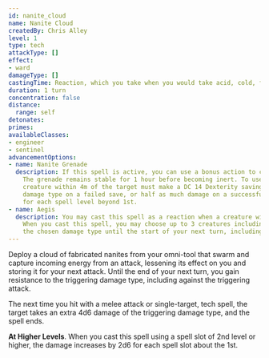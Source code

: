 ```yaml
---
id: nanite_cloud
name: Nanite Cloud
createdBy: Chris Alley
level: 1
type: tech
attackType: []
effect:
- ward
damageType: []
castingTime: Reaction, which you take when you would take acid, cold, fire, lightning, or thunder damage.
duration: 1 turn
concentration: false
distance:
  range: self
detonates: 
primes: 
availableClasses:
- engineer
- sentinel
advancementOptions:
- name: Nanite Grenade     
  description: If this spell is active, you can use a bonus action to compress the nanites into a grenade. 
    The grenade remains stable for 1 hour before becoming inert. To use the grenade, target an area within 10m. Each 
    creature within 4m of the target must make a DC 14 Dexterity saving throw. A creature takes 4d6 damage of the triggering 
    damage type on a failed save, or half as much damage on a successful one. The grenade deals and additional 2d6 damage
    for each spell level beyond 1st.
- name: Aegis   
  description: You may cast this spell as a reaction when a creature within 2m of you takes acid, cold, fire, lightning, or thunder damage. 
    When you cast this spell, you may choose up to 3 creatures including yourself within 2m of you to gain resistance to 
    the chosen damage type until the start of your next turn, including against the triggering attack.
---
```


Deploy a cloud of fabricated nanites from your omni-tool that swarm and capture incoming energy from an attack, lessening 
its effect on you and storing it for your next attack. Until the end of your next turn, you gain resistance to the 
triggering damage type, including against the triggering attack.

The next time you hit with a melee attack or single-target, tech spell, the target takes an extra 4d6 damage of the triggering
damage type, and the spell ends.

__At Higher Levels__. When you cast this spell using a spell slot of 2nd level or higher, the damage increases by 2d6
for each spell slot about the 1st.
